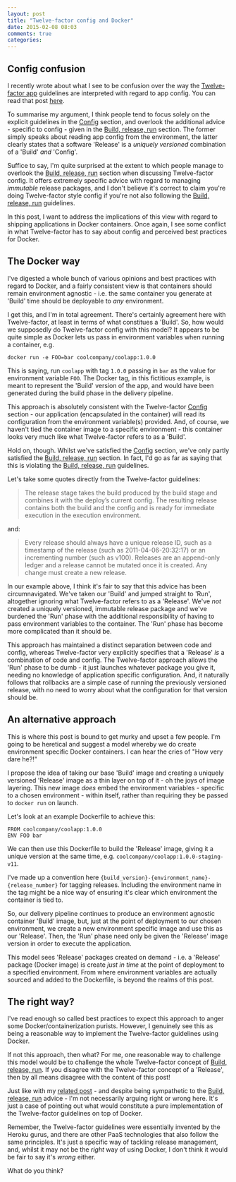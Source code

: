 ```yaml
---
layout: post
title: "Twelve-factor config and Docker"
date: 2015-02-08 08:03
comments: true
categories:
---
```

Config confusion
----------------

I recently wrote about what I see to be confusion over the way the [Twelve-factor app](http://www.12factor.net) guidelines are interpreted with regard to app config. You can read that post [here](http://www.dreweaster.com/blog/2015/01/21/a-confusing-side-to-Twelve-factor-app-configuration/).

To summarise my argument, I think people tend to focus solely on the explicit guidelines in the [Config](http://12factor.net/config) section, and overlook the additional advice - specific to config - given in the [Build, release, run](http://12factor.net/build-release-run) section. The former simply speaks about reading app config from the environment, the latter clearly states that a software 'Release' is a _uniquely versioned_ combination of a 'Build' _and_ 'Config'.

Suffice to say, I'm quite surprised at the extent to which people manage to overlook the [Build, release, run](http://12factor.net/build-release-run) section when discussing Twelve-factor config. It offers extremely specific advice with regard to managing _immutable_ release packages, and I don't believe it's correct to claim you're doing Twelve-factor style config if you're not also following the [Build, release, run](http://12factor.net/build-release-run) guidelines.  

In this post, I want to address the implications of this view with regard to shipping applications in Docker containers. Once again, I see some conflict in what Twelve-factor has to say about config and  perceived best practices for Docker.

The Docker way
--------------

I've digested a whole bunch of various opinions and best practices with regard to Docker, and a fairly consistent view is that containers should remain environment agnostic - i.e. the same container you generate at 'Build' time should be deployable to _any_ environment.

I get this, and I'm in total agreement. There's certainly agreement here with Twelve-factor, at least in terms of what constitues a 'Build'.  So, how would we supposedly do Twelve-factor config with this model? It appears to be quite simple as Docker lets us pass in environment variables when running a container, e.g.

`docker run -e FOO=bar coolcompany/coolapp:1.0.0`

This is saying, run `coolapp` with tag `1.0.0` passing in `bar` as the value for environment variable `FOO`. The Docker tag, in this fictitious example, is meant to represent the 'Build' version of the app, and would have been generated during the build phase in the delivery pipeline.

This approach is absolutely consistent with the Twelve-factor [Config](http://12factor.net/config) section - our application (encapsulated in the container) will read its configuration from the environment variable(s) provided. And, of course, we haven't tied the container image to a specific environment - this container looks very much like what Twelve-factor refers to as a 'Build'.

Hold on, though. Whilst we've satisfied the [Config](http://12factor.net/config) section, we've only partly satisfied the [Build, release, run](http://12factor.net/build-release-run) section. In fact, I'd go as far as saying that this is violating the [Build, release, run](http://12factor.net/build-release-run) guidelines.

Let's take some quotes directly from the Twelve-factor guidelines:

>The release stage takes the build produced by the build stage and combines it with the deploy’s current config. The resulting release contains both the build and the config and is ready for immediate execution in the execution environment.

and:

> Every release should always have a unique release ID, such as a timestamp of the release (such as 2011-04-06-20:32:17) or an incrementing number (such as v100). Releases are an append-only ledger and a release cannot be mutated once it is created. Any change must create a new release.

In our example above, I think it's fair to say that this advice has been circumnavigated. We've taken our 'Build' and jumped straight to 'Run', altogether ignoring what Twelve-factor refers to as a 'Release'. We've _not_ created a uniquely versioned, immutable release package and we've burdened the 'Run' phase with the additional responsibility of having to pass environment variables to the container. The 'Run' phase has become more complicated than it should be.

This approach has maintained a distinct separation between code and config, whereas Twelve-factor very explicitly specifies that a 'Release' _is_ a combination of code and config. The Twelve-factor approach allows the 'Run' phase to be dumb - it just launches whatever package you give it, needing no knowledge of application specific configuration. And, it naturally follows that rollbacks are a simple case of running the previously versioned release, with no need to worry about what the configuration for that version should be.

An alternative approach
-----------------------

This is where this post is bound to get murky and upset a few people. I'm going to be heretical and suggest a model whereby we do create environment specific Docker containers. I can hear the cries of "How very dare he?!"

I propose the idea of taking our base 'Build' image and creating a uniquely versioned 'Release' image as a thin layer on top of it - oh the joys of image layering. This new image _does_ embed the environment variables - specific to a chosen environment - within itself, rather than requiring they be passed to `docker run` on launch.

Let's look at an example Dockerfile to achieve this:

```
FROM coolcompany/coolapp:1.0.0
ENV FOO bar
```

We can then use this Dockerfile to build the 'Release' image, giving it a unique version at the same time, e.g. `coolcompany/coolapp:1.0.0-staging-v11`.

I've made up a convention here `{build_version}-{environment_name}-{release_number}` for tagging releases. Including the environment name in the tag might be a nice way of ensuring it's clear which environment the container is tied to.

So, our delivery pipeline continues to produce an environment agnostic container 'Build' image, but, just at the point of deployment to our chosen environment, we create a new environment specific image and use this as our 'Release'. Then, the 'Run' phase need only be given the 'Release' image version in order to execute the application.

This model sees 'Release' packages created on demand - i.e. a 'Release' package (Docker image) is create _just in time_ at the point of deployment to a specified environment. From where environment variables are actually sourced and added to the Dockerfile, is beyond the realms of this post.

The right way?
--------------

I've read enough so called best practices to expect this approach to anger some Docker/containerization purists. However, I genuinely see this as being a reasonable way to implement the Twelve-factor guidelines using Docker.

If not this approach, then what? For me, one reasonable way to challenge this model would be to challenge the whole Twelve-factor concept of [Build, release, run](http://12factor.net/build-release-run). If you disagree with the Twelve-factor concept of a 'Release', then by all means disagree with the content of this post!

Just like with my [related post](http://www.dreweaster.com/blog/2015/01/21/a-confusing-side-to-Twelve-factor-app-configuration/) - and despite being sympathetic to the [Build, release, run](http://12factor.net/build-release-run) advice - I'm not necessarily arguing right or wrong here. It's just a case of pointing out what would constitute a pure implementation of the Twelve-factor guidelines on top of Docker.

Remember, the Twelve-factor guidelines were essentially invented by the Heroku gurus, and there are other PaaS technologies that also follow the same principles. It's just a specific way of tackling release management, and, whilst it may not be the _right_ way of using Docker, I don't think it would be fair to say it's _wrong_ either.

What do you think?

